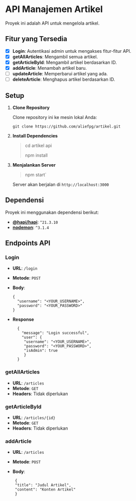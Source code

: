 # API Manajemen Artikel

Proyek ini adalah API untuk mengelola artikel.

## Fitur yang Tersedia

- [x] **Login**: Autentikasi admin untuk mengakses fitur-fitur API.
- [x] **getAllArticles**: Mengambil semua artikel.
- [x] **getArticleById**: Mengambil artikel berdasarkan ID.
- [x] **addArticle**: Menambah artikel baru.
- [ ] **updateArticle**: Memperbarui artikel yang ada.
- [ ] **deleteArticle**: Menghapus artikel berdasarkan ID.

## Setup

1. **Clone Repository**

   Clone repository ini ke mesin lokal Anda:
   ```
   git clone https://github.com/aliefpg/artikel.git

2.  **Install Dependencies**

    >cd artikel api
	>
    >npm install 

3.  **Menjalankan Server**

    > npm start` 
    
    Server akan berjalan di `http://localhost:3000`
 
## Dependensi

Proyek ini menggunakan dependensi berikut:

-   **[@hapi/hapi](https://hapi.dev/)**: `^21.3.10`
-   **[nodemon](https://nodemon.io/)**: `^3.1.4`


## Endpoints API

### Login

-   **URL**: `/login`
-   **Metode**: `POST`
-   **Body**:
    
    	{
	      "username": "<YOUR_USERNAME>",
	      "password": "<YOUR_PASSWORD>"
		} 

- **Response**
		
		{
	      "message": "Login successful", 
	      "user": {
	       "username": "<YOUR_USERNAME>",
	       "password": "<YOUR_PASSWORD>", 
	       "isAdmin": true 
	       }
		}
    
### getAllArticles

- **URL**: `/articles`
- **Metode**: `GET`
- **Headers**: Tidak diperlukan

### getArticleById

- **URL**: `/articles/{id}`
- **Metode**: `GET`
- **Headers**: Tidak diperlukan

### addArticle

-  **URL**: `/articles`
-  **Metode**: `POST`
-  **Body**:

		{
		"title": "Judul Artikel",
		"content": "Konten Artikel"
		}

